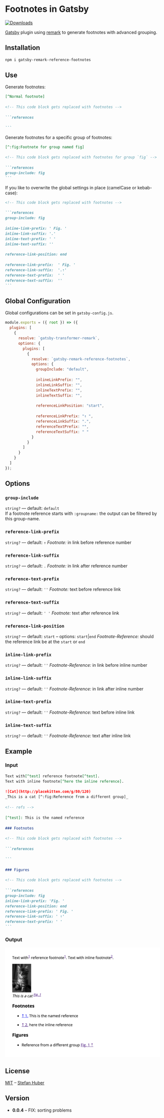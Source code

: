 # Footnotes in Gatsby

[![Downloads][downloads-badge]][downloads]

[Gatsby][gatsby] plugin using [remark][remark] to generate footnotes with advanced grouping.

## Installation

```sh
npm i gatsby-remark-reference-footnotes
```

## Use

Generate footnotes:

````md
[^Normal footnote]

<!-- This code block gets replaced with footnotes -->

```references

```
````

Generate footnotes for a specific group of footnotes:

````md
[^:fig:Footnote for group named fig]

<!-- This code block gets replaced with footnotes for group `fig` -->

```references
group-include: fig
```
````

If you like to overwrite the global settings in place (camelCase or kebab-case):

````md
<!-- This code block gets replaced with footnotes -->

```references
group-include: fig

inline-link-prefix: ' Fig. '
inline-link-suffix: '.'
inline-text-prefix: ' '
inline-text-suffix: ''

reference-link-position: end

reference-link-prefix:  ' Fig. '
reference-link-suffix:  '.⇡'
reference-text-prefix:  ' '
reference-text-suffix:  ''
```
````

## Global Configuration

Global configurations can be set in `gatsby-config.js`.

```js
module.exports = ({ root }) => ({
  plugins: [
    {
      resolve: `gatsby-transformer-remark`,
      options: {
        plugins: [
          {
            resolve: `gatsby-remark-reference-footnotes`,
            options: {
              groupInclude: "default",

              inlineLinkPrefix: "",
              inlineLinkSuffix: "",
              inlineTextPrefix: "",
              inlineTextSuffix: "",

              referenceLinkPosition: "start",

              referenceLinkPrefix: "↑ ",
              referenceLinkSuffix: ".",
              referenceTextPrefix: "",
              referenceTextSuffix: " "
            }
          }
        ]
      }
    }
  ]
});
```

## Options

### `group-include`

`string?` — default: `default`  
If a footnote reference starts with `:groupname:` the output can be filtered by this group-name.

### `reference-link-prefix`

`string?` — default: `↑`
_Footnote:_ in link before reference number

### `reference-link-suffix`

`string?` — default: `.`
_Footnote:_ in link after reference number

### `reference-text-prefix`

`string?` — default: `''`
_Footnote:_ text before reference link

### `reference-text-suffix`

`string?` — default: `' '`
_Footnote:_ text after reference link

### `reference-link-position`

`string?` — default: `start` – options: `start`|`end`
_Footnote-Reference:_ should the reference link be at the `start` or `end`

### `inline-link-prefix`

`string?` — default: `''`
_Footnote-Reference:_ in link before inline number

### `inline-link-suffix`

`string?` — default: `''`
_Footnote-Reference:_ in link after inline number

### `inline-text-prefix`

`string?` — default: `''`
_Footnote-Reference:_ text before inline link

### `inline-text-suffix`

`string?` — default: `''`
_Footnote-Reference:_ text after inline link

## Example

### Input

````md
Text with[^test] reference footnote[^test].
Text with inline footnote[^here the inline reference].

![Cat](http://placekitten.com/g/80/120)
_This is a cat [^:fig:Reference from a different group]_

<!-- refs -->

[^test]: This is the named reference

### Footnotes

<!-- This code block gets replaced with footnotes -->

```references

```

### Figures

<!-- This code block gets replaced with footnotes -->

```references
group-include: fig
inline-link-prefix: 'Fig. '
reference-link-position: end
reference-link-prefix: ' Fig. '
reference-link-suffix: ' ⇡'
reference-text-prefix: ' '
```
````

### Output

![example output](./example/doc.png)

## License

[MIT][license] – [Stefan Huber][author]

<!-- Definitions -->

[gatsby]: https://www.gatsbyjs.org/
[remark]: https://github.com/remarkjs/remark
[downloads]: https://www.npmjs.com/package/gatsby-remark-reference-footnotes
[downloads-badge]: https://img.shields.io/npm/v/gatsby-remark-reference-footnotes.svg
[license]: https://opensource.org/licenses/MIT
[author]: http://signalwerk.ch/

## Version

- **0.0.4** – FIX: sorting problems
